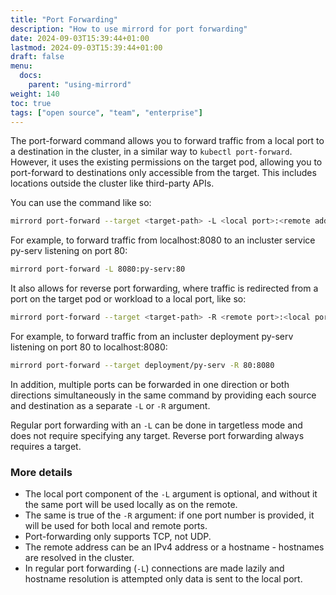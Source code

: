 ```yaml
---
title: "Port Forwarding"
description: "How to use mirrord for port forwarding"
date: 2024-09-03T15:39:44+01:00
lastmod: 2024-09-03T15:39:44+01:00
draft: false
menu:
  docs:
    parent: "using-mirrord"
weight: 140
toc: true
tags: ["open source", "team", "enterprise"]
---
```


The port-forward command allows you to forward traffic from a local port to a destination in the cluster, in a similar way to `kubectl port-forward`. However, it uses the existing permissions on the target pod, allowing you to port-forward to destinations only accessible from the target. This includes locations outside the cluster like third-party APIs.

You can use the command like so:
```bash
mirrord port-forward --target <target-path> -L <local port>:<remote address>:<remote port>
```

For example, to forward traffic from localhost:8080 to an incluster service py-serv listening on port 80:
```bash
mirrord port-forward -L 8080:py-serv:80
```

It also allows for reverse port forwarding, where traffic is redirected from a port on the target pod or workload to a local port, like so:
```bash
mirrord port-forward --target <target-path> -R <remote port>:<local port>
```

For example, to forward traffic from an incluster deployment py-serv listening on port 80 to localhost:8080:
```bash
mirrord port-forward --target deployment/py-serv -R 80:8080
```

In addition, multiple ports can be forwarded in one direction or both directions simultaneously in the same command by providing each source and destination as a separate `-L` or `-R` argument.

Regular port forwarding with an `-L` can be done in targetless mode and does not require specifying any target. Reverse port forwarding always requires a target.
### More details

- The local port component of the `-L` argument is optional, and without it the same port will be used locally as on the remote.
- The same is true of the `-R` argument: if one port number is provided, it will be used for both local and remote ports.
- Port-forwarding only supports TCP, not UDP.
- The remote address can be an IPv4 address or a hostname - hostnames are resolved in the cluster.
- In regular port forwarding (`-L`) connections are made lazily and hostname resolution is attempted only data is sent to the local port.